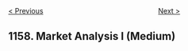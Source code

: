 <!--|This file generated by command(leetcode description); DO NOT EDIT.    |-->
<!--+----------------------------------------------------------------------+-->
<!--|@author    Openset <openset.wang@gmail.com>                           |-->
<!--|@link      https://github.com/openset                                 |-->
<!--|@home      https://github.com/openset/leetcode                        |-->
<!--+----------------------------------------------------------------------+-->

[< Previous](https://github.com/openset/leetcode/tree/master/problems/online-majority-element-in-subarray "Online Majority Element In Subarray")
　　　　　　　　　　　　　　　　
[Next >](https://github.com/openset/leetcode/tree/master/problems/market-analysis-ii "Market Analysis II")

## 1158. Market Analysis I (Medium)


